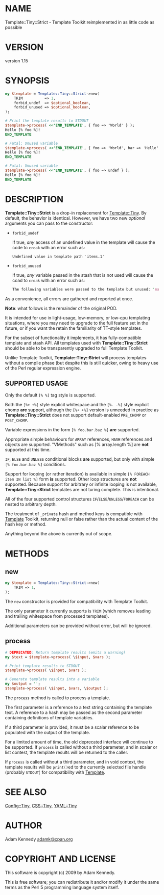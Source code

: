 # NAME

Template::Tiny::Strict - Template Toolkit reimplemented in as little code as possible

# VERSION

version 1.15

# SYNOPSIS

```perl
my $template = Template::Tiny::Strict->new(
    TRIM          => 1,
    forbid_undef  => $optional_boolean,
    forbid_unused => $optional_boolean,
);

# Print the template results to STDOUT
$template->process( <<'END_TEMPLATE', { foo => 'World' } );
Hello [% foo %]!
END_TEMPLATE

# Fatal: Unused variable
$template->process( <<'END_TEMPLATE', { foo => 'World', bar => 'Hello' } );
Hello [% foo %]!
END_TEMPLATE

# Fatal: Unused variable
$template->process( <<'END_TEMPLATE', { foo => undef } );
Hello [% foo %]!
END_TEMPLATE
```

# DESCRIPTION

**Template::Tiny::Strict** is a drop-in replacement for [Template::Tiny](https://metacpan.org/pod/Template::Tiny). By default,
the behavior is identical. However, we have two new _optional_ arguments you can pass
to the constructor:

- `forbid_undef`

    If true, _any_ access of an undefined value in the template will cause the code to `croak`
    with an error such as:

    ```
    Undefined value in template path 'items.1'
    ```

- `forbid_unused`

    If true, _any_ variable passed in the stash that is not used will cause the coad to
    `croak` with an error such as:

    ```perl
    The following variables were passed to the template but unused: 'name'
    ```

As a convenience, all errors are gathered and reported at once.

**Note**: what follows is the remainder of the original POD.

It is intended for use in light-usage, low-memory, or low-cpu templating
situations, where you may need to upgrade to the full feature set in the
future, or if you want the retain the familiarity of TT-style templates.

For the subset of functionality it implements, it has fully-compatible template
and stash API. All templates used with **Template::Tiny::Strict** should be able to be
transparently upgraded to full Template Toolkit.

Unlike Template Toolkit, **Template::Tiny::Strict** will process templates without a
compile phase (but despite this is still quicker, owing to heavy use of
the Perl regular expression engine.

## SUPPORTED USAGE

Only the default `[% %]` tag style is supported.

Both the `[%+ +%]` style explicit whitespace and the `[%- -%]` style
explicit chomp **are** support, although the `[%+ +%]` version is unneeded
in practice as **Template::Tiny::Strict** does not support default-enabled `PRE_CHOMP`
or `POST_CHOMP`.

Variable expressions in the form `[% foo.bar.baz %]` **are** supported.

Appropriate simple behaviours for `ARRAY` references, `HASH` references and
objects are supported. "VMethods" such as \[% array.length %\] are **not**
supported at this time.

`IF`, `ELSE` and `UNLESS` conditional blocks **are** supported, but only with
simple `[% foo.bar.baz %]` conditions.

Support for looping (or rather iteration) is available in simple
`[% FOREACH item IN list %]` form **is** supported. Other loop structures are
**not** supported. Because support for arbitrary or infinite looping is not
available, **Template::Tiny::Strict** templates are not turing complete. This is
intentional.

All of the four supported control structures `IF`/`ELSE`/`UNLESS`/`FOREACH`
can be nested to arbitrary depth.

The treatment of `_private` hash and method keys is compatible with
[Template](https://metacpan.org/pod/Template) Toolkit, returning null or false rather than the actual content
of the hash key or method.

Anything beyond the above is currently out of scope.

# METHODS

## new

```perl
my $template = Template::Tiny::Strict->new(
    TRIM => 1,
);
```

The `new` constructor is provided for compatibility with Template Toolkit.

The only parameter it currently supports is `TRIM` (which removes leading
and trailing whitespace from processed templates).

Additional parameters can be provided without error, but will be ignored.

## process

```perl
# DEPRECATED: Return template results (emits a warning)
my $text = $template->process( \$input, $vars );

# Print template results to STDOUT
$template->process( \$input, $vars );

# Generate template results into a variable
my $output = '';
$template->process( \$input, $vars, \$output );
```

The `process` method is called to process a template.

The first parameter is a reference to a text string containing the template
text. A reference to a hash may be passed as the second parameter containing
definitions of template variables.

If a third parameter is provided, it must be a scalar reference to be
populated with the output of the template.

For a limited amount of time, the old deprecated interface will continue to
be supported. If `process` is called without a third parameter, and in
scalar or list contest, the template results will be returned to the caller.

If `process` is called without a third parameter, and in void context, the
template results will be `print()`ed to the currently selected file handle
(probably `STDOUT`) for compatibility with [Template](https://metacpan.org/pod/Template).

# SEE ALSO

[Config::Tiny](https://metacpan.org/pod/Config::Tiny), [CSS::Tiny](https://metacpan.org/pod/CSS::Tiny), [YAML::Tiny](https://metacpan.org/pod/YAML::Tiny)

# AUTHOR

Adam Kennedy <adamk@cpan.org>

# COPYRIGHT AND LICENSE

This software is copyright (c) 2009 by Adam Kennedy.

This is free software; you can redistribute it and/or modify it under
the same terms as the Perl 5 programming language system itself.

